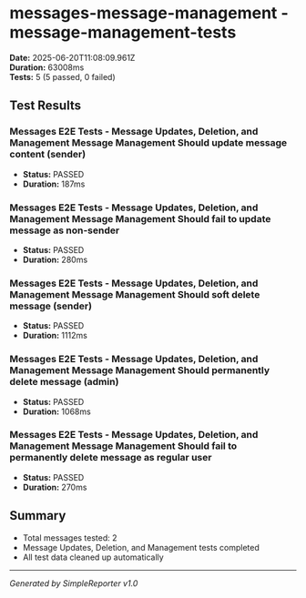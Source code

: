 # messages-message-management - message-management-tests

**Date:** 2025-06-20T11:08:09.961Z  
**Duration:** 63008ms  
**Tests:** 5 (5 passed, 0 failed)

## Test Results


### Messages E2E Tests - Message Updates, Deletion, and Management Message Management Should update message content (sender)
- **Status:** PASSED
- **Duration:** 187ms



### Messages E2E Tests - Message Updates, Deletion, and Management Message Management Should fail to update message as non-sender
- **Status:** PASSED
- **Duration:** 280ms



### Messages E2E Tests - Message Updates, Deletion, and Management Message Management Should soft delete message (sender)
- **Status:** PASSED
- **Duration:** 1112ms



### Messages E2E Tests - Message Updates, Deletion, and Management Message Management Should permanently delete message (admin)
- **Status:** PASSED
- **Duration:** 1068ms



### Messages E2E Tests - Message Updates, Deletion, and Management Message Management Should fail to permanently delete message as regular user
- **Status:** PASSED
- **Duration:** 270ms



## Summary

- Total messages tested: 2
- Message Updates, Deletion, and Management tests completed
- All test data cleaned up automatically

---
*Generated by SimpleReporter v1.0*
